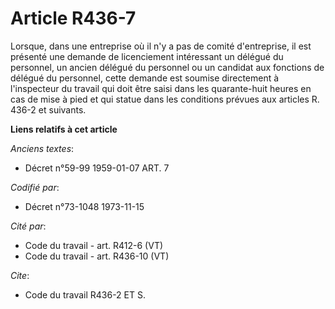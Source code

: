 # Article R436-7

Lorsque, dans une entreprise où il n'y a pas de comité d'entreprise, il est présenté une demande de licenciement intéressant
un délégué du personnel, un ancien délégué du personnel ou un candidat aux fonctions de délégué du personnel, cette demande
est soumise directement à l'inspecteur du travail qui doit être saisi dans les quarante-huit heures en cas de mise à pied et
qui statue dans les conditions prévues aux articles R. 436-2 et suivants.

**Liens relatifs à cet article**

_Anciens textes_:

  - Décret n°59-99 1959-01-07 ART. 7

_Codifié par_:

  - Décret n°73-1048 1973-11-15

_Cité par_:

  - Code du travail - art. R412-6 (VT)
  - Code du travail - art. R436-10 (VT)

_Cite_:

  - Code du travail R436-2 ET S.
